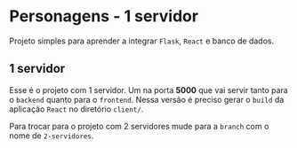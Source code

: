 # Personagens - 1 servidor

Projeto simples para aprender a integrar `Flask`, `React` e banco de dados.

## 1 servidor

Esse é o projeto com 1 servidor. Um na porta **5000** que vai servir tanto para o `backend` quanto para o `frontend`. Nessa versão é preciso gerar o `build` da aplicação `React` no diretório `client/`.

Para trocar para o projeto com 2 servidores mude para a `branch` com o nome de `2-servidores`.
